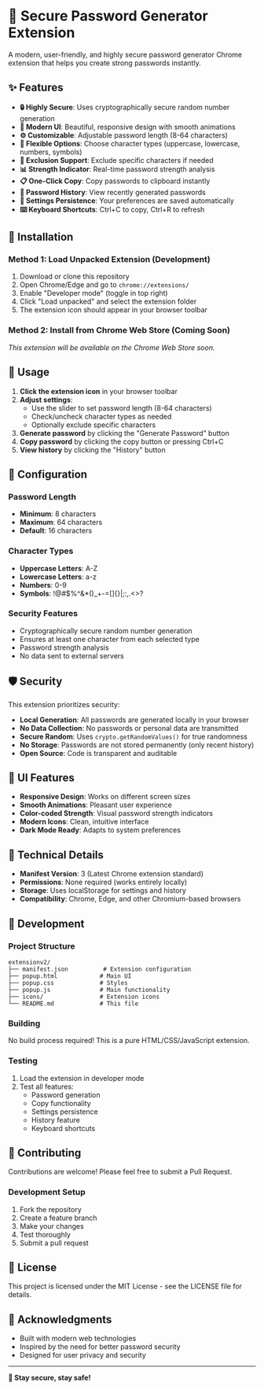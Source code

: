 # 🔐 Secure Password Generator Extension

A modern, user-friendly, and highly secure password generator Chrome extension that helps you create strong passwords instantly.

## ✨ Features

- **🔒 Highly Secure**: Uses cryptographically secure random number generation
- **🎨 Modern UI**: Beautiful, responsive design with smooth animations
- **⚙️ Customizable**: Adjustable password length (8-64 characters)
- **🔧 Flexible Options**: Choose character types (uppercase, lowercase, numbers, symbols)
- **🚫 Exclusion Support**: Exclude specific characters if needed
- **📊 Strength Indicator**: Real-time password strength analysis
- **📋 One-Click Copy**: Copy passwords to clipboard instantly
- **📜 Password History**: View recently generated passwords
- **💾 Settings Persistence**: Your preferences are saved automatically
- **⌨️ Keyboard Shortcuts**: Ctrl+C to copy, Ctrl+R to refresh

## 🚀 Installation

### Method 1: Load Unpacked Extension (Development)

1. Download or clone this repository
2. Open Chrome/Edge and go to `chrome://extensions/`
3. Enable "Developer mode" (toggle in top right)
4. Click "Load unpacked" and select the extension folder
5. The extension icon should appear in your browser toolbar

### Method 2: Install from Chrome Web Store (Coming Soon)

*This extension will be available on the Chrome Web Store soon.*

## 🎯 Usage

1. **Click the extension icon** in your browser toolbar
2. **Adjust settings**:
   - Use the slider to set password length (8-64 characters)
   - Check/uncheck character types as needed
   - Optionally exclude specific characters
3. **Generate password** by clicking the "Generate Password" button
4. **Copy password** by clicking the copy button or pressing Ctrl+C
5. **View history** by clicking the "History" button

## 🔧 Configuration

### Password Length
- **Minimum**: 8 characters
- **Maximum**: 64 characters
- **Default**: 16 characters

### Character Types
- **Uppercase Letters**: A-Z
- **Lowercase Letters**: a-z
- **Numbers**: 0-9
- **Symbols**: !@#$%^&*()_+-=[]{}|;:,.<>?

### Security Features
- Cryptographically secure random number generation
- Ensures at least one character from each selected type
- Password strength analysis
- No data sent to external servers

## 🛡️ Security

This extension prioritizes security:

- **Local Generation**: All passwords are generated locally in your browser
- **No Data Collection**: No passwords or personal data are transmitted
- **Secure Random**: Uses `crypto.getRandomValues()` for true randomness
- **No Storage**: Passwords are not stored permanently (only recent history)
- **Open Source**: Code is transparent and auditable

## 🎨 UI Features

- **Responsive Design**: Works on different screen sizes
- **Smooth Animations**: Pleasant user experience
- **Color-coded Strength**: Visual password strength indicators
- **Modern Icons**: Clean, intuitive interface
- **Dark Mode Ready**: Adapts to system preferences

## 🔧 Technical Details

- **Manifest Version**: 3 (Latest Chrome extension standard)
- **Permissions**: None required (works entirely locally)
- **Storage**: Uses localStorage for settings and history
- **Compatibility**: Chrome, Edge, and other Chromium-based browsers

## 🚀 Development

### Project Structure
```
extensionv2/
├── manifest.json          # Extension configuration
├── popup.html            # Main UI
├── popup.css             # Styles
├── popup.js              # Main functionality
├── icons/                # Extension icons
└── README.md             # This file
```

### Building
No build process required! This is a pure HTML/CSS/JavaScript extension.

### Testing
1. Load the extension in developer mode
2. Test all features:
   - Password generation
   - Copy functionality
   - Settings persistence
   - History feature
   - Keyboard shortcuts

## 🤝 Contributing

Contributions are welcome! Please feel free to submit a Pull Request.

### Development Setup
1. Fork the repository
2. Create a feature branch
3. Make your changes
4. Test thoroughly
5. Submit a pull request

## 📝 License

This project is licensed under the MIT License - see the LICENSE file for details.

## 🙏 Acknowledgments

- Built with modern web technologies
- Inspired by the need for better password security
- Designed for user privacy and security

---

**🔐 Stay secure, stay safe!** 